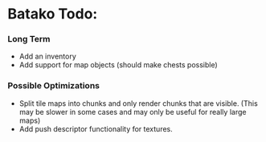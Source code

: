 # Batako Todo:

### Long Term
* Add an inventory
* Add support for map objects (should make chests possible)

### Possible Optimizations
* Split tile maps into chunks and only render chunks that are visible. (This may be slower in some cases and may only be useful for really large maps)
* Add push descriptor functionality for textures.